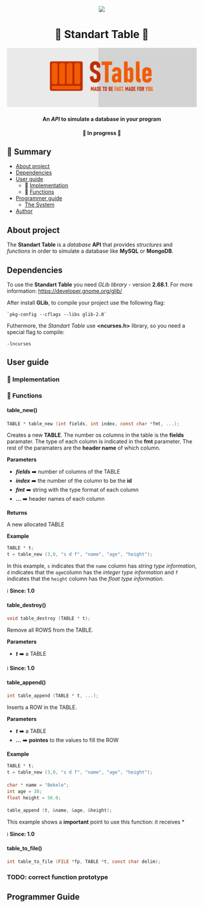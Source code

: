 <p align="center">
  <img src="https://img.shields.io/static/v1?label=API&message=JP&color=ff2a00&style=for-the-badge&logo=ghost"/>
</p>

<center>

# :orange_book: Standart Table :orange_book:

</center>

<img  src="../../../pictures/bannerJose(final).png">

<center>
    
#### An *API* to simulate a database in your program

</center>

<center>

####	🚀 In progress 🚀 

</center>

## :scroll: Summary

<!--ts-->
* [About project](#about-project)
* [Dependencies](#dependencies)
* [User guide](#user-guide)
     * :checkered_flag: [Implementation](#implementation)
     * :icecream: [Functions](#functions)
* [Programmer guide](#programmer-guide)
     * [The System](#the-system)
* [Author](#author)

<!--te-->


##  About project

The **Standart Table** is a *database* **API** that provides *structures* and *functions* in order to simulate a database like **MySQL** or **MongoDB**. 

## Dependencies

To use the **Standart Table** you need *GLib library* - version **2.68.1**. For more information: https://developer.gnome.org/glib/  

After install **GLib**, to compile your project use the following flag:

	`pkg-config --cflags --libs glib-2.0`

Futhermore, the *Standart Table* use **<ncurses.h>** library, so you need a special flag to compile:

    -lncurses

## User guide 

### :checkered_flag: Implementation

### :icecream: Functions 

#### table_new()

```c
TABLE * table_new (int fields, int index, const char *fmt, ...);
```
Creates a new **TABLE**. The number os columns in the table is the **fields** paramater. The type of each column is indicated in the **fmt** parameter. The rest of the paramaters are the **header name** of which column.

**Parameters**

* ***fields*** :arrow_right: number of columns of the TABLE
* ***index*** :arrow_right: the number of the column to be the **id**
* ***fmt*** :arrow_right: string with the type format of each column
* ***...*** :arrow_right: header names of each column

**Returns**

A new allocated TABLE

**Example**

```c
TABLE * t;
t = table_new (3,0, "s d f", "name", "age", "height");
```
In this example, ```s``` indicates that the ```name``` column has *string type information*, ```d``` indicates that the ```age```column has the *integer type information* and ```f``` indicates that the ```height``` column has the *float type information*.

:information_source: **Since: 1.0**

#### table_destroy()

```c
void table_destroy (TABLE * t);
```
Remove all ROWS from the TABLE.

**Parameters**

* ***t*** :arrow_right: a TABLE

:information_source: **Since: 1.0**

#### table_append()

```c
int table_append (TABLE * t, ...);
```

Inserts a ROW in the TABLE.

**Parameters**

* ***t*** :arrow_right: a TABLE
* ***...*** :arrow_right: **pointes** to the values to fill the ROW 

**Example**

```c
TABLE * t;
t = table_new (3,0, "s d f", "name", "age", "height");

char * name = "Bekele";
int age = 38;
float height = 56.0;

table_append (t, &name, &age, &height);
```
This example shows a **important** point to use this function: it receives *

:information_source: **Since: 1.0**

#### table_to_file()

```c
int table_to_file (FILE *fp, TABLE *t, const char delim);
```

### TODO: correct function prototype

## Programmer Guide

